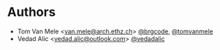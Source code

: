 # Authors

- Tom Van Mele <<van.mele@arch.ethz.ch>> [@brgcode](https://github.com/brgcode), [@tomvanmele](https://github.com/tomvanmele)
- Vedad Alic <<vedad.alic@outlook.com>> [@vedadalic](https://github.com/vedadalic)
